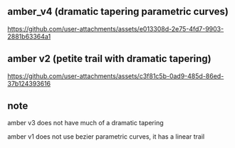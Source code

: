 ## amber_v4 (dramatic tapering parametric curves)
https://github.com/user-attachments/assets/e013308d-2e75-4fd7-9903-2881b63364a1
## amber v2 (petite trail with dramatic tapering)
https://github.com/user-attachments/assets/c3f81c5b-0ad9-485d-86ed-37b124393616
## note
amber v3 does not have much of a dramatic tapering

amber v1 does not use bezier parametric curves, it has a linear trail

